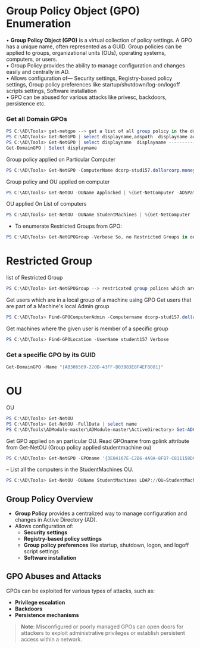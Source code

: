 # Group Policy Object (GPO) Enumeration

•	**Group Policy Object (GPO)** is a virtual collection of policy settings. A GPO has a unique name, often represented as a GUID. Group policies can be applied to groups, organizational units (OUs), operating systems, computers, or users.</br>
•	Group Policy provides the ability to manage configuration and changes easily and centrally in AD.  </br>
•	Allows configuration of— Security settings, Registry-based policy settings, Group policy preferences like startup/shutdown/log-on/logoff scripts settings, Software installation  </br>
•	GPO can be abused for various attacks like privesc, backdoors,  persistence etc.</br>

### Get all Domain GPOs
```powershell
PS C:\AD\Tools> get-netgpo --> get a list of all group policy in the domain.
PS C:\AD\Tools> Get-NetGPO | select displayname,adspath  displayname adspath ----------- ------- Default Domain Policy  
PS C:\AD\Tools> Get-NetGPO | select displayname  displayname ----------- Default Domain Policy Default Domain Controllers Policy Applocker Servers Students
Get-DomainGPO | Select displayname
```

Group policy applied on Particular Computer
```powershell
PS C:\AD\Tools> Get-NetGPO -ComputerName dcorp-stud157.dollarcorp.moneycorp.local
```
Group policy and OU applied on computer
```powershell
PS C:\AD\Tools> Get-NetOU -OUName Applocked | %{Get-NetComputer -ADSPath $_} --> OU applied on computer (Applocked is the OU)  PS C:\AD\Tools> Get-NetGPO -ComputerName dcorp-adminsrv.dollarcorp.moneycorp.local --> GPO applied on computer
```
OU applied On List of computers
```powershell
PS C:\AD\Tools> Get-NetOU -OUName StudentMachines | %{Get-NetComputer -ADSPath $}  PS C:\AD\Tools> Get-NetOU -OUName Applocked | %{Get-NetComputer -ADSPath $} dcorp-adminsrv.dollarcorp.moneycorp.local PS C:\AD\Tools>  PS C:\AD\Tools> Get-NetOU -OUName Servers | %{Get-NetComputer -ADSPath $_} dcorp-sql1.dollarcorp.moneycorp.local dcorp-mgmt.dollarcorp.moneycorp.local
```
- To enumerate Restricted Groups from GPO:
```powershell
PS C:\AD\Tools> Get-NetGPOGroup -Verbose So, no Restricted Groups in our current domain. Now, to look for membership of the Group "RDPUsers” we can use Get-NetGroupMember:
```

# Restricted Group
list of Restricted Group
```powershell
PS C:\AD\Tools> Get-NetGPOGroup --> restricated group polices which are push to group policy on the part of local group on a machine.
```
Get users which are in a local group of a machine using GPO Get users that are part of a Machine's local Admin group
```powershell
PS C:\AD\Tools> Find-GPOComputerAdmin -Computername dcorp-stud157.dollarcorp.moneycorp.local
```
Get machines where the given user is member of a specific group
```powershell
PS C:\AD\Tools> Find-GPOLocation -UserName student157 Verbose
```

### Get a specific GPO by its GUID
```powershell
Get-DomainGPO -Name "{AB306569-220D-43FF-B03B83E8F4EF8081}"
```
# OU
OU
```powershell
PS C:\AD\Tools> Get-NetOU
PS C:\AD\Tools> Get-NetOU -FullData | select name   
PS C:\AD\Tools\ADModule-master\ADModule-master\ActiveDirectory> Get-ADOrganizationalUnit -Filter *
```
Get GPO applied on an particular OU. Read GPOname from gplink attribute from Get-NetOU (Group policy applied studentmachine ou)
```powershell
PS C:\AD\Tools> Get-NetGPO -GPOname '{3E04167E-C2B6-4A9A-8FB7-C811158DC97C}'
```
– List all the computers in the StudentMachines OU.
```powershell
PS C:\AD\Tools> Get-NetOU -OUName StudentMachines LDAP://OU=StudentMachines,DC=dollarcorp,DC=moneycorp,DC=local  PS C:\AD\Tools> Get-NetOU -OUName StudentMachines | %{Get-NetComputer -ADSPath $_}
```

## Group Policy Overview

- **Group Policy** provides a centralized way to manage configuration and changes in Active Directory (AD).
- Allows configuration of:
  - **Security settings**
  - **Registry-based policy settings**
  - **Group policy preferences** like startup, shutdown, logon, and logoff script settings
  - **Software installation**
  
## GPO Abuses and Attacks

GPOs can be exploited for various types of attacks, such as:
- **Privilege escalation**
- **Backdoors**
- **Persistence mechanisms**

> **Note**: Misconfigured or poorly managed GPOs can open doors for attackers to exploit administrative privileges or establish persistent access within a network.
```
